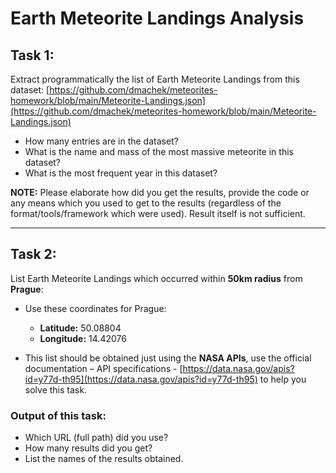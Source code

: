 # Earth Meteorite Landings Analysis

## Task 1:
Extract programmatically the list of Earth Meteorite Landings from this dataset: [https://github.com/dmachek/meteorites-homework/blob/main/Meteorite-Landings.json](https://github.com/dmachek/meteorites-homework/blob/main/Meteorite-Landings.json)  
- How many entries are in the dataset?  
- What is the name and mass of the most massive meteorite in this dataset?  
- What is the most frequent year in this dataset?  

**NOTE:** Please elaborate how did you get the results, provide the code or any means which you used to get to the results (regardless of the format/tools/framework which were used). Result itself is not sufficient.

---

## Task 2:
List Earth Meteorite Landings which occurred within **50km radius** from **Prague**:  
- Use these coordinates for Prague:  
    - **Latitude:** 50.08804  
    - **Longitude:** 14.42076  

- This list should be obtained just using the **NASA APIs**, use the official documentation – API specifications - [https://data.nasa.gov/apis?id=y77d-th95](https://data.nasa.gov/apis?id=y77d-th95) to help you solve this task.  

### Output of this task:
- Which URL (full path) did you use?  
- How many results did you get?  
- List the names of the results obtained.  
